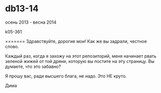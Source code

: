 db13-14
=======
осень 2013 - весна 2014

k05-361

=======
Здравствуйте, дорогие мои! Как же вы задрали, честное слово. 

Каждый раз, когда я захожу на этот репозиторий, меня начинает рвать зеленой
жижей от той дряни, которую вы постите на эту страницу. Вы думаете, что это
забавно?

Я прошу вас, ради высшего блага, не надо. Это НЕ круто.

Дима
